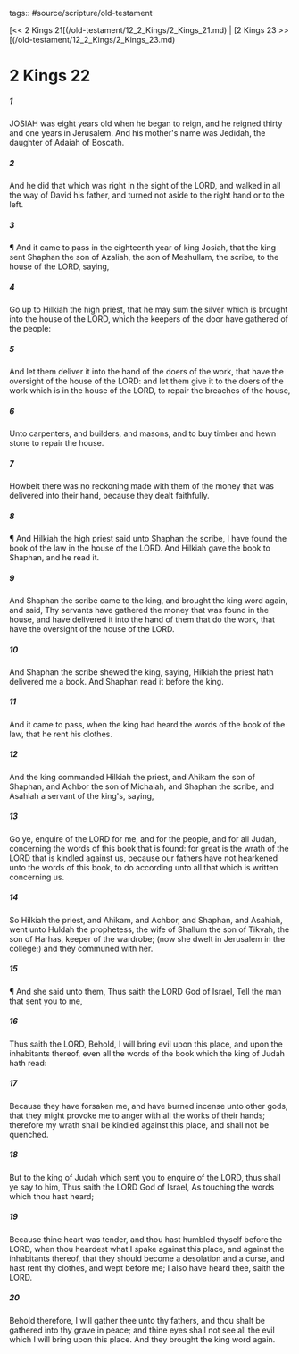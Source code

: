 tags:: #source/scripture/old-testament

[<< 2 Kings 21[(/old-testament/12_2_Kings/2_Kings_21.md) | [2 Kings 23 >>[(/old-testament/12_2_Kings/2_Kings_23.md)

# 2 Kings 22

##### 1

JOSIAH was eight years old when he began to reign, and he reigned thirty and one years in Jerusalem. And his mother's name was Jedidah, the daughter of Adaiah of Boscath.

##### 2

And he did that which was right in the sight of the LORD, and walked in all the way of David his father, and turned not aside to the right hand or to the left.

##### 3

¶ And it came to pass in the eighteenth year of king Josiah, that the king sent Shaphan the son of Azaliah, the son of Meshullam, the scribe, to the house of the LORD, saying,

##### 4

Go up to Hilkiah the high priest, that he may sum the silver which is brought into the house of the LORD, which the keepers of the door have gathered of the people:

##### 5

And let them deliver it into the hand of the doers of the work, that have the oversight of the house of the LORD: and let them give it to the doers of the work which is in the house of the LORD, to repair the breaches of the house,

##### 6

Unto carpenters, and builders, and masons, and to buy timber and hewn stone to repair the house.

##### 7

Howbeit there was no reckoning made with them of the money that was delivered into their hand, because they dealt faithfully.

##### 8

¶ And Hilkiah the high priest said unto Shaphan the scribe, I have found the book of the law in the house of the LORD. And Hilkiah gave the book to Shaphan, and he read it.

##### 9

And Shaphan the scribe came to the king, and brought the king word again, and said, Thy servants have gathered the money that was found in the house, and have delivered it into the hand of them that do the work, that have the oversight of the house of the LORD.

##### 10

And Shaphan the scribe shewed the king, saying, Hilkiah the priest hath delivered me a book. And Shaphan read it before the king.

##### 11

And it came to pass, when the king had heard the words of the book of the law, that he rent his clothes.

##### 12

And the king commanded Hilkiah the priest, and Ahikam the son of Shaphan, and Achbor the son of Michaiah, and Shaphan the scribe, and Asahiah a servant of the king's, saying,

##### 13

Go ye, enquire of the LORD for me, and for the people, and for all Judah, concerning the words of this book that is found: for great is the wrath of the LORD that is kindled against us, because our fathers have not hearkened unto the words of this book, to do according unto all that which is written concerning us.

##### 14

So Hilkiah the priest, and Ahikam, and Achbor, and Shaphan, and Asahiah, went unto Huldah the prophetess, the wife of Shallum the son of Tikvah, the son of Harhas, keeper of the wardrobe; (now she dwelt in Jerusalem in the college;) and they communed with her.

##### 15

¶ And she said unto them, Thus saith the LORD God of Israel, Tell the man that sent you to me,

##### 16

Thus saith the LORD, Behold, I will bring evil upon this place, and upon the inhabitants thereof, even all the words of the book which the king of Judah hath read:

##### 17

Because they have forsaken me, and have burned incense unto other gods, that they might provoke me to anger with all the works of their hands; therefore my wrath shall be kindled against this place, and shall not be quenched.

##### 18

But to the king of Judah which sent you to enquire of the LORD, thus shall ye say to him, Thus saith the LORD God of Israel, As touching the words which thou hast heard;

##### 19

Because thine heart was tender, and thou hast humbled thyself before the LORD, when thou heardest what I spake against this place, and against the inhabitants thereof, that they should become a desolation and a curse, and hast rent thy clothes, and wept before me; I also have heard thee, saith the LORD.

##### 20

Behold therefore, I will gather thee unto thy fathers, and thou shalt be gathered into thy grave in peace; and thine eyes shall not see all the evil which I will bring upon this place. And they brought the king word again.
